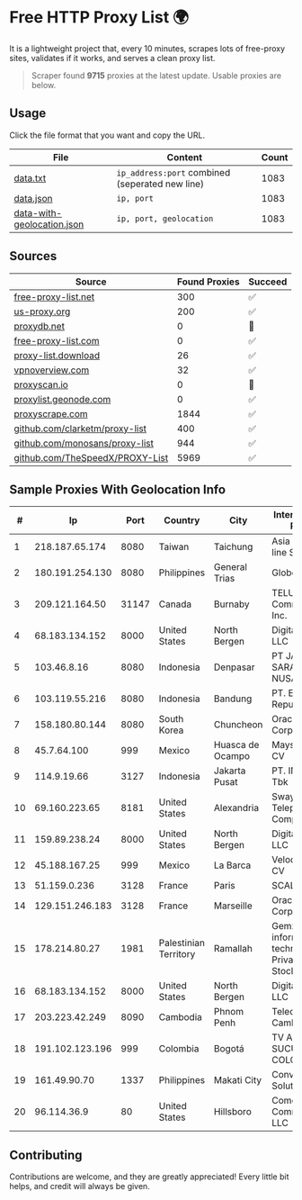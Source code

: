
# Free HTTP Proxy List 🌍

It is a lightweight project that, every 10 minutes, scrapes lots of free-proxy sites, validates if it works, and serves a clean proxy list.


> Scraper found **9715** proxies at the latest update. Usable proxies are below.

## Usage

Click the file format that you want and copy the URL.


|File|Content|Count|
|----|-------|-----|
|[data.txt](https://raw.githubusercontent.com/themiralay/Proxy-List-World/master/data.txt)|`ip_address:port` combined (seperated new line)|1083|
|[data.json](https://raw.githubusercontent.com/themiralay/Proxy-List-World/master/data.json)|`ip, port`|1083|
|[data-with-geolocation.json](https://raw.githubusercontent.com/themiralay/Proxy-List-World/master/data-with-geolocation.json)|`ip, port, geolocation`|1083|

## Sources

|Source|Found Proxies|Succeed|
|------|-------------|-------|
|[free-proxy-list.net](https://free-proxy-list.net)|300|✅|
|[us-proxy.org](https://www.us-proxy.org)|200|✅|
|[proxydb.net](http://proxydb.net)|0|🚫|
|[free-proxy-list.com](https://free-proxy-list.com/?page=&port=&type%5B%5D=http&type%5B%5D=https&up_time=0&search=Search)|0|✅|
|[proxy-list.download](https://www.proxy-list.download/HTTP)|26|✅|
|[vpnoverview.com](https://vpnoverview.com/privacy/anonymous-browsing/free-proxy-servers)|32|✅|
|[proxyscan.io](https://www.proxyscan.io)|0|🚫|
|[proxylist.geonode.com](https://proxylist.geonode.com/api/proxy-list?limit=300&page=1&sort_by=lastChecked&sort_type=desc&protocols=http,https)|0|✅|
|[proxyscrape.com](https://api.proxyscrape.com/v2/?request=displayproxies&protocol=http&timeout=10000&country=all&ssl=all&anonymity=all)|1844|✅|
|[github.com/clarketm/proxy-list](https://raw.githubusercontent.com/clarketm/proxy-list/master/proxy-list-raw.txt)|400|✅|
|[github.com/monosans/proxy-list](https://raw.githubusercontent.com/monosans/proxy-list/main/proxies/http.txt)|944|✅|
|[github.com/TheSpeedX/PROXY-List](https://raw.githubusercontent.com/TheSpeedX/PROXY-List/master/http.txt)|5969|✅|


## Sample Proxies With Geolocation Info

|#|Ip|Port|Country|City|Internet Service Provider|
|-|--|----|-------|----|-------------------------|
|1|218.187.65.174|8080|Taiwan|Taichung|Asia Pacific On-line Services Inc.|
|2|180.191.254.130|8080|Philippines|General Trias|Globe Telecom|
|3|209.121.164.50|31147|Canada|Burnaby|TELUS Communications Inc.|
|4|68.183.134.152|8000|United States|North Bergen|DigitalOcean, LLC|
|5|103.46.8.16|8080|Indonesia|Denpasar|PT JARINGANKU SARANA NUSANTARA|
|6|103.119.55.216|8080|Indonesia|Bandung|PT. Eka Mas Republik|
|7|158.180.80.144|8080|South Korea|Chuncheon|Oracle Corporation|
|8|45.7.64.100|999|Mexico|Huasca de Ocampo|Maysnet SA De CV|
|9|114.9.19.66|3127|Indonesia|Jakarta Pusat|PT. INDOSAT Tbk|
|10|69.160.223.65|8181|United States|Alexandria|Swayzee Telephone Company, Inc.|
|11|159.89.238.24|8000|United States|North Bergen|DigitalOcean, LLC|
|12|45.188.167.25|999|Mexico|La Barca|Velocom SA De CV|
|13|51.159.0.236|3128|France|Paris|SCALEWAY|
|14|129.151.246.183|3128|France|Marseille|Oracle Corporation|
|15|178.214.80.27|1981|Palestinian Territory|Ramallah|Gemzo information technology Private Joint-Stock company|
|16|68.183.134.152|8000|United States|North Bergen|DigitalOcean, LLC|
|17|203.223.42.249|8090|Cambodia|Phnom Penh|Telecom Cambodia (T.C.)|
|18|191.102.123.196|999|Colombia|Bogotá|TV AZTECA SUCURSAL COLOMBIA|
|19|161.49.90.70|1337|Philippines|Makati City|Converge ICT Solution Inc|
|20|96.114.36.9|80|United States|Hillsboro|Comcast Cable Communications, LLC|



## Contributing

Contributions are welcome, and they are greatly appreciated! Every
little bit helps, and credit will always be given.

